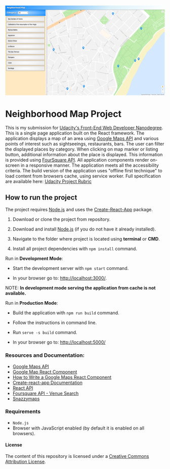 <p align="center">
  <img src="app-photo.png" alt="Neighborhood Map Project Photo" />
</p>

# Neighborhood Map Project

This is my submission for [Udacity's Front-End Web Developer Nanodegree](https://www.udacity.com/course/front-end-web-developer-nanodegree--nd001). This is a single page application built on the React framework. The application displays a map of an area using [Google Maps API](https://developers.google.com/maps/documentation/javascript/tutorial) and various points of interest such as sightseeings, restaurants, bars. The user can filter the displayed places by category. When clicking on map marker or listing button, additional information about the place is displayed. This information is provided using [FourSquare API](https://developer.foursquare.com/). All application components render on-screen in a responsive manner. The application meets all the accessibility criteria. The build version of the application uses "offline first technique" to load content from browsers cache, using service worker. Full specification are available here: [Udacity Project Rubric](https://review.udacity.com/#!/rubrics/1351/view)

## How to run the project
The project requires [Node.js](https://nodejs.org/en/) and uses the [Create-React-App](https://github.com/facebook/create-react-app) package.

1. Download or clone the project from repository.

2. Download and install [Node.js](https://nodejs.org/en/download/) (if you do not have it already installed).

3. Navigate to the folder where project is located using **terminal** or **CMD**.

4. Install all project dependencies with `npm install` command.

Run in **Development Mode**:

 - Start the development server with `npm start` command.

 - In your browser go to: [http://localhost:3000/](ttp://localhost:3000/).

NOTE: **In development mode serving the application from cache is not available.**

Run in **Production Mode**:

 - Build the application with `npm run build` command.

 - Follow the instructions in command line.

 - Run `serve -s build` command.

 - In your browser go to: [http://localhost:5000/](ttp://localhost:5000/)

 ### Resources and Documentation:

 * [Google Maps API](https://developers.google.com/maps/documentation/javascript/tutorial)
 * [Google Map React Component](https://www.npmjs.com/package/google-maps-react)
 * [How to Write a Google Maps React Component](https://www.fullstackreact.com/articles/how-to-write-a-google-maps-react-component/)
 * [Create-react-app Documentation](https://github.com/facebookincubator/create-react-app)
 * [React API](https://facebook.github.io/react/docs/react-api.html)
 * [Foursquare API - Venue Search](https://developer.foursquare.com/docs/api/venues/search)
 * [Snazzymaps](https://snazzymaps.com/)

### Requirements

- `Node.js`
- Browser with JavaScript enabled (by default it is enabled on all browsers).

#### License
The content of this repository is licensed under a [Creative Commons Attribution License](https://choosealicense.com/licenses/mit/).
